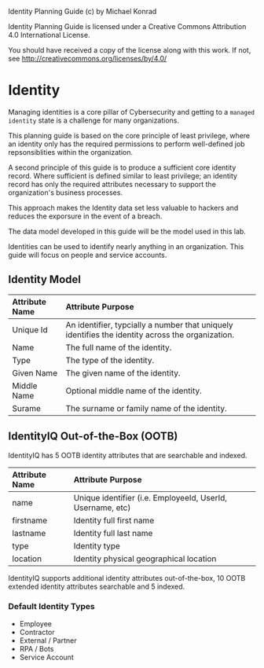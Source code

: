 Identity Planning Guide (c) by Michael Konrad

Identity Planning Guide is licensed under a 
Creative Commons Attribution 4.0 International License.

You should have received a copy of the license along with this
work. If not, see <http://creativecommons.org/licenses/by/4.0/>

# Identity

Managing identities is a core pillar of Cybersecurity and getting to 
a `managed identity` state is a challenge for many organizations. 

This planning guide is based on the core principle of least privilege, where 
an identity only has the required permissions to perform well-defined job 
repsonsiblities within the organization. 

A second principle of this guide is to produce a sufficient core identity 
record. Where sufficient is defined similar to least privilege; an identity 
record has only the required attributes necessary to support the organization's 
business processes. 

This approach makes the Identity data set less valuable to hackers and reduces 
the exporsure in the event of a breach. 

The data model developed in this guide will be the model used in this lab.

Identities can be used to identify nearly anything in an organization. This 
guide will focus on people and service accounts. 


## Identity Model

| Attribute Name | Attribute Purpose |
| :---           | :--- |
| Unique Id      | An identifier, typcially a number that uniquely identifies the identity across the organization. |
| Name           | The full name of the identity. |
| Type           | The type of the identity. |
| Given Name     | The given name of the identity. |
| Middle Name    | Optional middle name of the identity. |
| Surame         | The surname or family name of the identity. |


## IdentityIQ Out-of-the-Box (OOTB)


IdentityIQ has 5 OOTB identity attributes that are searchable and indexed.

| Attribute Name | Attribute Purpose |
| :---           | :--- |
| name | Unique identifier (i.e. EmployeeId, UserId, Username, etc) |
| firstname | Identity full first name |
| lastname  | Identity full last name |
| type | Identity type
| location | Identity physical geographical location |

IdentityIQ supports additional identity attributes out-of-the-box, 
10 OOTB extended identity attributes searchable and 5 indexed.

### Default Identity Types
* Employee
* Contractor
* External / Partner
* RPA / Bots
* Service Account
